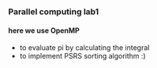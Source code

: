 ### Parallel computing lab1
#### here we use OpenMP
* to evaluate pi by calculating the integral
* to implement PSRS sorting algorithm :)